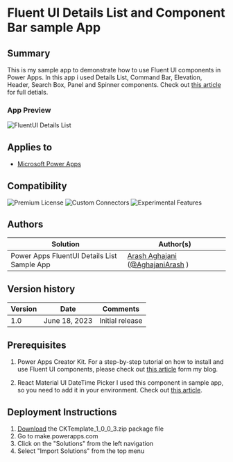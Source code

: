 
# Fluent UI Details List and Component Bar sample App

## Summary

This is my sample app to demonstrate how to use Fluent UI components in Power Apps. In this app i used Details List, Command Bar, Elevation, Header, Search Box, Panel and Spinner components. Check out [this article](https://arashaghajani.com/blog/fluent-ui-details-list-and-command-bar-components-in-power-apps-canvas-app/) for full detials.

### App Preview

![FluentUI Details List](./PowerApps-FluentUI-DetailsList.gif)  


## Applies to

* [Microsoft Power Apps](https://docs.microsoft.com/powerapps/)

## Compatibility

![Premium License](https://img.shields.io/badge/Premium%20License-NotRequired-green.svg "Premium Power Apps license is not required")
![Custom Connectors](https://img.shields.io/badge/Custom%20Connectors-NotRequired-green.svg "Does not use custom connectors")
![Experimental Features](https://img.shields.io/badge/Experimental%20Features-Yes-green.svg "Rely on experimental features")

## Authors

Solution|Author(s)
--------|---------
Power Apps FluentUI Details List Sample App | [Arash Aghajani](https://github.com/ArashAghajani/) ([@AghajaniArash](https://www.twitter.com/aghajaniarash) )

## Version history

Version|Date|Comments
-------|----|--------
1.0|June 18, 2023|Initial release

## Prerequisites

1. Power Apps Creator Kit.
For a step-by-step tutorial on how to install and use Fluent UI components, please check out [this article](https://arashaghajani.com/blog/fluent-ui-details-list-and-command-bar-components-in-power-apps-canvas-app/) form my blog.

2. React Material UI DateTime Picker
I used this component in sample app, so you need to add it in your environment. Check out [this article](https://arashaghajani.com/blog/how-to-use-react-material-ui-date-time-picker-component-in-power-apps/).


## Deployment Instructions

1.  [Download](./CKTemplate_1_0_0_3.zip) the CKTemplate_1_0_0_3.zip package file
2.  Go to make.powerapps.com
3.  Click on the "Solutions" from the left navigation
4.  Select "Import Solutions" from the top menu
